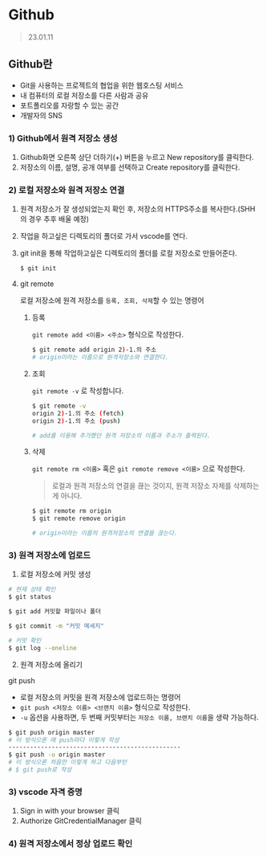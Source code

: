 # Github
>23.01.11

## Github란
- Git을 사용하는 프로젝트의 협업을 위한 웹호스팅 서비스
- 내 컴퓨터의 로컬 저장소를 다른 사람과 공유
- 포트폴리오를 자랑할 수 있는 공간
- 개발자의 SNS

### 1) Github에서 원격 저장소 생성

1. Github화면 오른쪽 상단 더하기(+) 버튼을 누르고 New repository를 클릭한다.
2. 저장소의 이름, 설명, 공개 여부를 선택하고 Create repository를 클릭한다.

### 2) 로컬 저장소와 원격 저장소 연결

1. 원격 저장소가 잘 생성되었는지 확인 후, 저장소의 HTTPS주소를 복사한다.(SHH의 경우 추후 배울 예정)

2. 작업을 하고싶은 디렉토리의 폴더로 가서 vscode를 연다.

3. git init을 통해 작업하고싶은 디렉토리의 폴더를 로컬 저장소로 만들어준다.
    
    ```bash
    $ git init
    ```

1. git remote
    
    로컬 저장소에 원격 저장소를 `등록, 조회, 삭제`할 수 있는 명령어
    
    1. 등록
        
        `git remote add <이름> <주소>` 형식으로 작성한다.
        
        ```bash
        $ git remote add origin 2)-1.의 주소
        # origin이라는 이름으로 원격저장소와 연결한다.
        ```
        
    2. 조회
        
        `git remote -v` 로 작성합니다.
        
        ```bash
        $ git remote -v
        origin 2)-1.의 주소 (fetch)
        origin 2)-1.의 주소 (push)
        
        # add를 이용해 추가했던 원격 저장소의 이름과 주소가 출력된다.
        ```
        
    3. 삭제
        
        `git remote rm <이름>` 혹은 `git remote remove <이름>` 으로 작성한다.
        
        > 로컬과 원격 저장소의 연결을 끊는 것이지, 원격 저장소 자체를 삭제하는 게 아니다.
        
        ```bash
        $ git remote rm origin
        $ git remote remove origin
        
        # origin이라는 이름의 원격저장소의 연결을 끊는다.

### 3) 원격 저장소에 업로드

1. 로컬 저장소에 커밋 생성
```bash
# 현재 상태 확인
$ git status
```

```bash
$ git add 커밋할 파일이나 폴더
```

```bash
$ git commit -m "커밋 메세지"
```

```bash
# 커밋 확인
$ git log --oneline
```

2. 원격 저장소에 올리기   

git push
- 로컬 저장소의 커밋을 원격 저장소에 업로드하는 명령어
- `git push <저장소 이름> <브랜치 이름>` 형식으로 작성한다.
- `-u` 옵션을 사용하면, 두 번째 커밋부터는 `저장소 이름, 브랜치 이름`을 생략 가능하다.

```bash
$ git push origin master
# 이 방식으론 매 push마다 이렇게 작성
------------------------------------------------
$ git push -u origin master
# 이 방식으론 처음만 이렇게 하고 다음부턴 
# $ git push로 작성
```

### 3) vscode 자격 증명

1. Sign in with your browser 클릭
2. Authorize GitCredentialManager 클릭

### 4) 원격 저장소에서 정상 업로드 확인